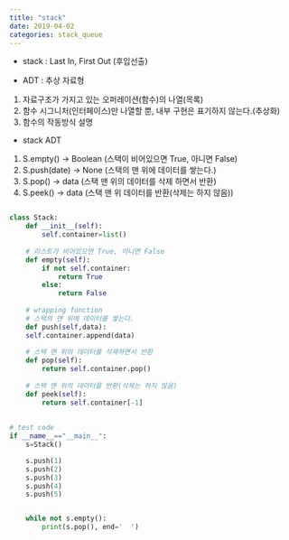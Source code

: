```yaml
---
title: "stack"
date: 2019-04-02
categories: stack_queue
---
```


* stack : Last In, First Out (후입선출)

* ADT : 추상 자료형
1. 자료구조가 가지고 있는 오퍼레이션(함수)의 나열(목록)
2. 함수 시그니처(인터페이스)만 나열할 뿐, 내부 구현은 표기하지 않는다.(추상화)
3. 함수의 작동방식 설명


* stack ADT
1. S.empty() -> Boolean (스택이 비어있으면 True, 아니면 False)
2. S.push(date) -> None (스택의 맨 위에 데이터를 쌓는다.)
3. S.pop() -> data (스택 맨 위의 데이터를 삭제 하면서 반환)
4. S.peek() -> data (스택 맨 위 데이터를 반환(삭제는 하지 않음))


```python

class Stack:
	def __init__(self):
		self.container=list()
		
	# 리스트가 비어있으면 True, 아니면 False
	def empty(self):
		if not self.container:
			return True
		else:
			return False
	
	# wrapping function
	# 스택의 맨 위에 데이터를 쌓는다.
	def push(self,data):
	self.container.append(data)
	
	# 스택 맨 위의 데이터를 삭제하면서 반환
	def pop(self):
		return self.container.pop()
		
	# 스택 맨 위의 데이터를 반환(삭제는 하지 않음)
	def peek(self):
		return self.container[-1]
		
		
# test code		
if __name__=="__main__":
    s=Stack()

    s.push(1)
    s.push(2)
    s.push(3)
    s.push(4)
    s.push(5)


    while not s.empty():
        print(s.pop(), end='  ')
```
